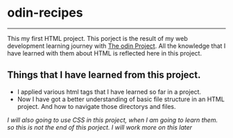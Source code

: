# odin-recipes
***
This my first HTML project. This porject is the result of my web development learning journey with [The odin Project](https://www.theodinproject.com). All the knowledge that I have learned with them about HTML is reflected here in this project.
## Things that I have learned from this project.
- I applied various html tags that I have learned so far in a project. 
- Now I have got a better understanding of basic file structure in an HTML project. And how to navigate those directorys and files.

_I will also going to use CSS in this project, when I am going to learn them. so this is not the end of this porject. I will work more on this later_
